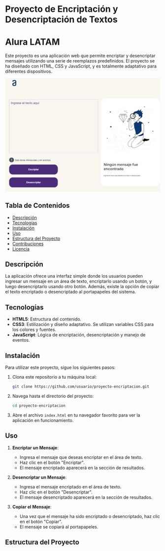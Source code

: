 # Proyecto de Encriptación y Desencriptación de Textos
# Alura LATAM

Este proyecto es una aplicación web que permite encriptar y desencriptar mensajes utilizando una serie de reemplazos predefinidos. El proyecto se ha diseñado con HTML, CSS y JavaScript, y es totalmente adaptativo para diferentes dispositivos.

![alt text](./assets/img/image.png)

## Tabla de Contenidos

- [Descripción](#descripción)
- [Tecnologías](#tecnologías)
- [Instalación](#instalación)
- [Uso](#uso)
- [Estructura del Proyecto](#estructura-del-proyecto)
- [Contribuciones](#contribuciones)
- [Licencia](#licencia)

## Descripción

La aplicación ofrece una interfaz simple donde los usuarios pueden ingresar un mensaje en un área de texto, encriptarlo usando un botón, y luego desencriptarlo usando otro botón. Además, existe la opción de copiar el texto encriptado o desencriptado al portapapeles del sistema.

## Tecnologías

- **HTML5**: Estructura del contenido.
- **CSS3**: Estilización y diseño adaptativo. Se utilizan variables CSS para los colores y fuentes.
- **JavaScript**: Lógica de encriptación, desencriptación y manejo de eventos.

## Instalación

Para utilizar este proyecto, sigue los siguientes pasos:

1. Clona este repositorio a tu máquina local:

    ```bash
    git clone https://github.com/usuario/proyecto-encriptacion.git
    ```

2. Navega hasta el directorio del proyecto:

    ```bash
    cd proyecto-encriptacion
    ```

3. Abre el archivo `index.html` en tu navegador favorito para ver la aplicación en funcionamiento.

## Uso

1. **Encriptar un Mensaje**:
   - Ingresa el mensaje que deseas encriptar en el área de texto.
   - Haz clic en el botón "Encriptar".
   - El mensaje encriptado aparecerá en la sección de resultados.

2. **Desencriptar un Mensaje**:
   - Ingresa el mensaje encriptado en el área de texto.
   - Haz clic en el botón "Desencriptar".
   - El mensaje desencriptado aparecerá en la sección de resultados.

3. **Copiar el Mensaje**:
   - Una vez que el mensaje ha sido encriptado o desencriptado, haz clic en el botón "Copiar".
   - El mensaje se copiará al portapapeles.

## Estructura del Proyecto

